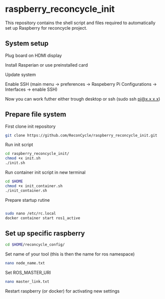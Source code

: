 # raspberry_reconcycle_init
This repository contains the shell script and files required to automatically set up Raspberry for reconcycle project.

## System setup
Plug board on HDMI display

Install Rasperian or use preinstalled card

Update system 

Enable SSH (main menu -> preferences -> Raspeberry Pi Configurations -> Interfaces -> enable SSH)

Now you can work futher either trough desktop or ssh (sudo ssh pi@x.x.x.x)


## Prepare file system

First clone init repository

```sh
git clone https://github.com/ReconCycle/raspberry_reconcycle_init.git
```

Run init script

```sh
cd raspberry_reconcycle_init/
chmod +x init.sh
./init.sh


```
Run container init script in new terminal

```sh
cd $HOME
chmod +x init_container.sh
./init_container.sh
```

Prepare startup rutine

```sh

sudo nano /etc/rc.local
docker container start ros1_active
```
[//]: # (This may be the most platform independent comment)



## Set up specific raspberry 


```sh
cd $HOME/reconcycle_config/
```

Set name of your tool (this is then the name for ros namespace)
```sh
nano node_name.txt
```

Set ROS_MASTER_URI
```sh
nano master_link.txt
```

Restart raspberry (or docker) for activating new settings 
